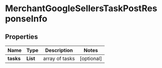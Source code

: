 # MerchantGoogleSellersTaskPostResponseInfo


## Properties

| Name | Type | Description | Notes |
|------------ | ------------- | ------------- | -------------|
**tasks** | **List<MerchantGoogleSellersTaskPostTaskInfo>** | array of tasks |[optional]|